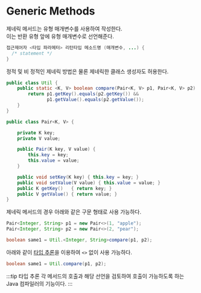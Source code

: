 # Generic Methods

제네릭 메서드는 유형 매개변수를 사용하여 작성한다.  
이는 반환 유형 앞에 유형 매개변수로 선언해준다.

```java
접근제어자 <타입 파라메터> 리턴타입 메소드명 (매개변수, ...) {
  /* statement */
}
```

정적 및 비 정적인 제네릭 방법은 물론 제네릭한 클래스 생성자도 허용한다.

```java
public class Util {
    public static <K, V> boolean compare(Pair<K, V> p1, Pair<K, V> p2) {
        return p1.getKey().equals(p2.getKey()) &&
               p1.getValue().equals(p2.getValue());
    }
}

public class Pair<K, V> {

    private K key;
    private V value;

    public Pair(K key, V value) {
        this.key = key;
        this.value = value;
    }

    public void setKey(K key) { this.key = key; }
    public void setValue(V value) { this.value = value; }
    public K getKey()   { return key; }
    public V getValue() { return value; }
}
```

제네릭 메서드의 경우 아래와 같은 구문 형태로 사용 가능하다.

```java {4}
Pair<Integer, String> p1 = new Pair<>(1, "apple");
Pair<Integer, String> p2 = new Pair<>(2, "pear");

boolean same1 = Util.<Integer, String>compare(p1, p2);
```

아래와 같이 [타입 추론](https://docs.oracle.com/javase/tutorial/java/generics/genTypeInference.html)을 이용하여 `<>` 없이 사용 가능하다.

```java
boolean same1 = Util.compare(p1, p2);
```

:::tip 타입 추론
각 메서드의 호출과 해당 선언을 검토하여 호출이 가능하도록 하는 Java 컴파일러의 기능이다.
:::
